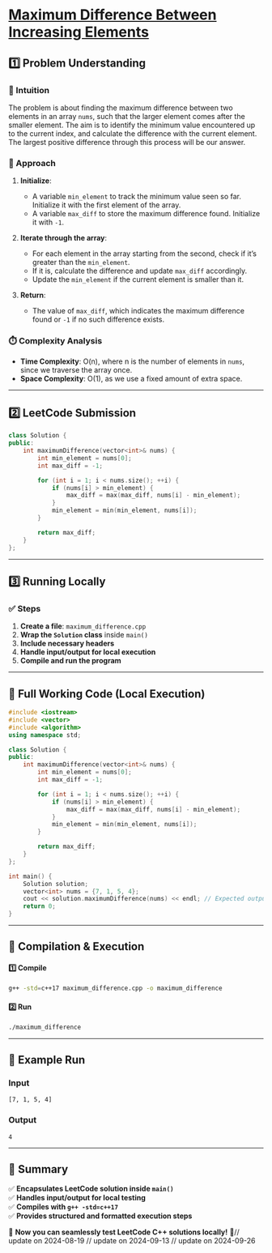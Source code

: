 # **[Maximum Difference Between Increasing Elements](https://leetcode.com/problems/maximum-difference-between-increasing-elements/description/)**  

## **1️⃣ Problem Understanding**  
### **📌 Intuition**  
The problem is about finding the maximum difference between two elements in an array `nums`, such that the larger element comes after the smaller element. The aim is to identify the minimum value encountered up to the current index, and calculate the difference with the current element. The largest positive difference through this process will be our answer. 

### **🚀 Approach**  
1. **Initialize**:
   - A variable `min_element` to track the minimum value seen so far. Initialize it with the first element of the array.
   - A variable `max_diff` to store the maximum difference found. Initialize it with `-1`.

2. **Iterate through the array**:
   - For each element in the array starting from the second, check if it’s greater than the `min_element`.
   - If it is, calculate the difference and update `max_diff` accordingly.
   - Update the `min_element` if the current element is smaller than it.

3. **Return**:
   - The value of `max_diff`, which indicates the maximum difference found or `-1` if no such difference exists.

### **⏱️ Complexity Analysis**  
- **Time Complexity**: O(n), where n is the number of elements in `nums`, since we traverse the array once.  
- **Space Complexity**: O(1), as we use a fixed amount of extra space.  

---  

## **2️⃣ LeetCode Submission**  
```cpp
class Solution {
public:
    int maximumDifference(vector<int>& nums) {
        int min_element = nums[0];
        int max_diff = -1;

        for (int i = 1; i < nums.size(); ++i) {
            if (nums[i] > min_element) {
                max_diff = max(max_diff, nums[i] - min_element);
            }
            min_element = min(min_element, nums[i]);
        }

        return max_diff;
    }
};  
```  

---  

## **3️⃣ Running Locally**  
### **✅ Steps**  
1. **Create a file**: `maximum_difference.cpp`  
2. **Wrap the `Solution` class** inside `main()`  
3. **Include necessary headers**  
4. **Handle input/output for local execution**  
5. **Compile and run the program**  

---  

## **📝 Full Working Code (Local Execution)**  
```cpp
#include <iostream>
#include <vector>
#include <algorithm>
using namespace std;

class Solution {
public:
    int maximumDifference(vector<int>& nums) {
        int min_element = nums[0];
        int max_diff = -1;

        for (int i = 1; i < nums.size(); ++i) {
            if (nums[i] > min_element) {
                max_diff = max(max_diff, nums[i] - min_element);
            }
            min_element = min(min_element, nums[i]);
        }

        return max_diff;
    }
};

int main() {
    Solution solution;
    vector<int> nums = {7, 1, 5, 4};
    cout << solution.maximumDifference(nums) << endl; // Expected output: 4
    return 0;
}
```  

---  

## **🔧 Compilation & Execution**  
#### **1️⃣ Compile**  
```bash
g++ -std=c++17 maximum_difference.cpp -o maximum_difference
```  

#### **2️⃣ Run**  
```bash
./maximum_difference
```  

---  

## **🎯 Example Run**  
### **Input**  
```
[7, 1, 5, 4]
```  
### **Output**  
```
4
```  

---  

## **📌 Summary**  
✅ **Encapsulates LeetCode solution inside `main()`**  
✅ **Handles input/output for local testing**  
✅ **Compiles with `g++ -std=c++17`**  
✅ **Provides structured and formatted execution steps**  

🚀 **Now you can seamlessly test LeetCode C++ solutions locally!** 🚀// update on 2024-08-19
// update on 2024-09-13
// update on 2024-09-26
